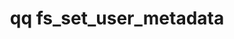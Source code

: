 ---
category: fs
command: fs_set_user_metadata
optional_options:
- alternate: []
  help: File path
  name: --path
  required: false
- alternate: []
  help: File ID
  name: --id
  required: false
- alternate: []
  help: 'In Qumulo Core, there are two types of user metadata, generic and S3.

    By default, qq CLI commands manipulate generic metadata.

    When you use the --s3 flag, Qumulo Core makes user metadata visible to the S3
    protocol as object metadata.

    '
  name: --s3
  required: false
- alternate: []
  help: Metadata key
  name: --key
  required: true
- alternate: []
  help: Plaintext metadata value
  name: --value
  required: false
- alternate: []
  help: Hex-encoded metadata value
  name: --hex-value
  required: false
- alternate: []
  help: Base64-encoded metadata value
  name: --base64-value
  required: false
permalink: /qq-cli-command-guide/fs/fs_set_user_metadata.html
positional_options: []
sidebar: qq_cli_command_reference_sidebar
summary: This section explains how to use the <code>qq fs_set_user_metadata</code>
  command.
synopsis: Set or update a user metadata value for a file by using the specified metadata
  key and value
title: qq fs_set_user_metadata
usage: qq fs_set_user_metadata [-h] (--path PATH | --id ID) [--s3] --key KEY (--value
  VALUE | --hex-value HEX_VALUE | --base64-value BASE64_VALUE)
zendesk_source: qq CLI Command Guide

---